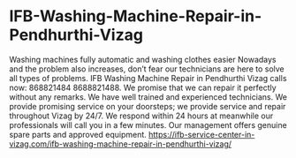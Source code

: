 # IFB-Washing-Machine-Repair-in-Pendhurthi-Vizag
 Washing machines fully automatic and washing clothes easier Nowadays and the problem also increases, don’t fear our technicians are here to solve all types of problems. IFB Washing Machine Repair in Pendhurthi Vizag calls now: 868821484 8688821488.  We promise that we can repair it perfectly without any remarks. We have well trained and experienced technicians. We provide promising service on your doorsteps; we provide service and repair throughout Vizag by 24/7. We respond within 24 hours at meanwhile our professionals will call you in a few minutes. Our management offers genuine spare parts and approved equipment. https://ifb-service-center-in-vizag.com/ifb-washing-machine-repair-in-pendhurthi-vizag/
